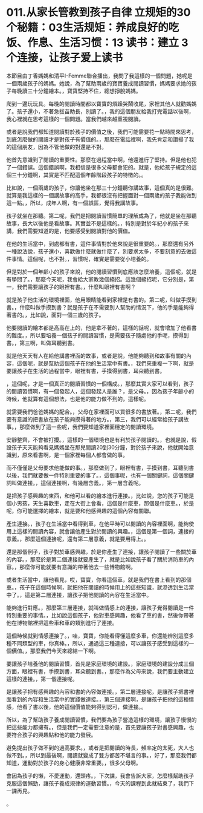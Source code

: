 # 011.从家长管教到孩子自律 立规矩的30个秘籍：03生活规矩：养成良好的吃饭、作息、生活习惯：13 读书：建立 3 个连接，让孩子爱上读书

本節目由丁香媽媽和清平I-Femme聯合播出，我問了我這樣的一個問題，她呢是一個兩歲孩子的媽媽。她說，為了幫助兩歲的寶寶養成閱讀習慣，媽媽要求她的孩子每晚讀三十分鐘繪本。，寶寶堅持不住，總想掙脫媽媽。

爬到一邊玩玩具。每晚的閱讀時間都以寶寶的煩躁哭鬧收尾，家裡其他人就勸媽媽了。孩子還小，不著急拔苗助長，別讀了。，我的這個朋友給我打完電話以後啊，我心裡就在思考這樣的一個問題。當我們越來越重視閱讀。

或者是說我們都知道閱讀對於孩子的價值之後，我們可能需要花一點時間來思考，到底怎麼做的閱讀才是對孩子有價值的。，那麼在電話裡啊，我先肯定和讚揚了我的這個朋友，因為不管他做的對還是不對。

他首先意識到了閱讀的重要性。那麼在過程當中啊，他還進行了堅持。但是他也犯了一個錯誤。這個錯誤啊，我相信是很多父母都會犯的。就是，他給孩子規定的這個三十分鐘啊，其實是不匹配這個年齡階段孩子的特徵的。。

比如說，一個兩歲的孩子，你讓他坐在那三十分鐘聽你講故事，這個真的是很難。就算是我這樣的一個講故事的高手，我都很沒有把握面對一個兩歲的孩子我能做到這一點。，所以，成年人啊，有一個誤區，覺得我講故事。

孩子就坐在那聽。第二呢，我們是把閱讀習慣簡單的理解成為了，他就是坐在那聽故事，長大以後他是看故事。其實並不是這樣的。，特別是對於年紀小的孩子來講，我們需要知道的是，他要感受到閱讀對他的價值。

在他的生活當中，到處都有書，這件事情對於他來說是很重要的。，那麼還有另外一種說法說，孩子還小，喜歡做什麼就做什麼了，別要求太多，不要刻意的去做這件事情。這個呢，也不對。，習慣呢，確實是需要從小培養的。

但是對於一個年齡小的孩子來說，他的閱讀習慣到底應該怎麼培養，這個呢，就是有學問了。，那麼今天呢，我會給大家教幾個絕招。這幾個絕招呢，它分別是，第一，我們需要讓孩子的眼裡有書。，什麼叫眼裡有書啊？

就是孩子他生活的環境裡面，他用眼睛能看到家裡是有書的。第二呢，叫做手摸到書。，什麼叫做手摸到書？就是孩子在不需要別人幫助的情況下，他的手是能夠得著書的。，比如說，面對一個三歲的孩子。

他要閱讀的繪本都是高高在上的，他是拿不著的，這樣的話呢，就會增加了他看書的難度。，所以要培養一個孩子的閱讀習慣，是需要孩子隨處他的手呢，摸得到書。，第三啊，叫做耳聽到書。

就是他天天有人在給他講書裡面的故事，或者是說，他能夠聽到和故事有關的內容，這個呢，就是幫助這個孩子在他的生活當中有書。，我們來重複一下啊，就是要讓孩子在生活的過程當中，眼裡有書，手摸得到書，耳朵聽到書。

，這個呢，才是一個真正的閱讀習慣的一個構成。，那麼其實大家可以看到，孩子的閱讀習慣啊，有一個發起人，這個發起人是誰？，是父母。，因為孩子年齡小的時候，他就算有這個想法，也是他的能力做不到的，這樣呢。

就需要我們爸爸媽媽的配合。，父母在家裡面可以買很多的書放著。，第二呢，我們要有意識的把書放在孩子能夠摸得著的地方。，第三，我們可以經常給孩子講故事。，那麼做到了這一些呢，我們要知道家裡面穩定的閱讀環境。

安靜整齊，不會被打擾。，這樣的一個環境也是有利於孩子閱讀的。，也就是說，假設孩子天天能夠看見媽媽坐在那兒閱讀20到30分鐘，對於孩子來說，他就開始意識到，原來看書啊，是一個家裡每個人都會做的事。

而不僅僅是父母要求他能做的事。，那麼做到了，眼裡有書，手摸到書，耳聽到書以後，我們就要做一件特別重要的事了。，這個事呢，也有一個關鍵詞，這個關鍵詞叫做連接。，這個連接啊，有幾層含義。，第一層含義呢。

是把孩子感興趣的東西，和他可以看的繪本進行連接。，比如說，您的孩子可能是個小男孩，天生喜歡車，走在大街上會看，這個是什麼車，那個是什麼車。，於是呢，你可能選擇的繪本，就是要和他感興趣的這個內容有關聯。

產生連接。，孩子在生活當中看得到車，在他平時可以閱讀的內容裡面啊，能夠使用上這樣的閱讀內容，就會讓他產生對於閱讀的興趣。，這個是第一個詞，連接的意義。，那麼這個連接呢，還有第二層意義，就是要用得上。。

還是那個例子，孩子對於車感興趣，於是你產生了連接，讓孩子閱讀了一些關於車的內容。，那麼於是第二個連接就要產生了，就是比如說孩子看了關於消防車的內容。，那麼你可能就要有意識的帶著他去一些博物館啊。

或者生活當中，讓他看見，哎，寶寶，你看這個車，就是我們在書上看到的那個車。，孩子在這個時候啊，就把他在閱讀的時候用上的這些知識，就滲透到生活當中了。，這是第二層連接，讓孩子把他閱讀的內容在生活當中。

能夠進行對應。，那麼第三層連接，就叫做情感上的連接，讓孩子覺得閱讀是一件特別重要的事情。，比如說這個孩子，他對車感興趣，他看了車的書，然後你帶著他在博物館裡把這些車和車的類別進行了連接。

這個時候就到情感連接了。，哇，寶寶，你能看得懂這麼多車，你還能辨別這麼多種不同類型的車，你真棒。，所以，通過這三種連接，可以讓孩子感受到這樣的一個價值。，那麼我們今天來總結一下啊。

要讓孩子培養他的閱讀習慣，首先是家庭環境的建設。，家庭環境的建設分成三個方面，眼裡有書，手摸到書，耳朵聽到書。，那麼作為父母來說，我們要主動建立這樣的連接。，第一個連接呢。

是讓孩子把有感興趣的內容和書的內容做連接。，第二層連接呢，是讓孩子把書裡面看到的內容和生活當中的實踐做連接。，第三個連接啊，是讓孩子把他的這種情感，他看了書以後，他的這個價值能夠得到認可，做連接。。

所以，為了幫助孩子養成閱讀習慣，我們要為孩子營造這樣的環境，讓孩子慢慢的把這些能力都擁有。，但是我們一定需要注意的是，首先要讓孩子對書感興趣，也要符合孩子的興趣點和他的能力發展。

避免提出孩子做不到的過高要求。，或者是把閱讀的時長，頻率定的太死，大人也做不到。，所以到最後啊，閱讀就變成了雙方都苦不堪言的事。，好了，那麼我們都知道，運動對於孩子的身心健康非常重要。，很多父母啊。

會因為孩子的懶，不愛運動，還頭疼。，下次課，我會告訴大家，怎麼樣幫助孩子克服這個懶勁，讓孩子養成規律的運動習慣。，今天的課程到此就結束了，我們下一課再見。

。